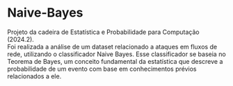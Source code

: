 # Naive-Bayes
Projeto da cadeira de Estatística e Probabilidade para Computação (2024.2).  
Foi realizada a análise de um dataset relacionado a ataques em fluxos de rede, utilizando o classificador Naive Bayes. Esse classificador se baseia no Teorema de Bayes, um conceito fundamental da estatística que descreve a probabilidade de um evento com base em conhecimentos prévios relacionados a ele.
